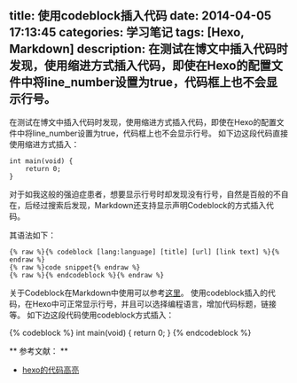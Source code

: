 title: 使用codeblock插入代码
date: 2014-04-05 17:13:45
categories: 学习笔记
tags: [Hexo, Markdown]
description: 在测试在博文中插入代码时发现，使用缩进方式插入代码，即使在Hexo的配置文件中将line_number设置为true，代码框上也不会显示行号。
---

在测试在博文中插入代码时发现，使用缩进方式插入代码，即使在Hexo的配置文件中将line_number设置为true，代码框上也不会显示行号。
如下边这段代码直接使用缩进方式插入：

    int main(void) {
        return 0;
    }

对于如我这般的强迫症患者，想要显示行号时却发现没有行号，自然是百般的不自在，后经过搜索后发现，Markdown还支持显示声明Codeblock的方式插入代码。
<!-- more -->
其语法如下：

    {% raw %}{% codeblock [lang:language] [title] [url] [link text] %}{% endraw %}
    {% raw %}code snippet{% endraw %}
    {% raw %}{% endcodeblock %}{% endraw %}

关于Codeblock在Markdown中使用可以参考[这里](http://octopress.org/docs/plugins/codeblock/)。
使用codeblock插入的代码，在Hexo中可正常显示行号，并且可以选择编程语言，增加代码标题，链接等。
如下边这段代码使用codeblock方式插入：

{% codeblock %}
int main(void) {
    return 0;
}
{% endcodeblock %}

** 参考文献： **
* [hexo的代码高亮](http://popozhu.github.io/2013/06/15/hexo%E4%BB%A3%E7%A0%81%E9%AB%98%E4%BA%AE/)
